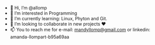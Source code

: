 - 👋 Hi, I’m @allomp
- 👀 I’m interested in Programming
- 🌱 I’m currently learning: Linux, Phyton and Git.
- 💞️ I’m looking to collaborate in new projects ♥
- 📫 You to reach me for e-mail: mandyllomp@gmail.com or linkedin: amanda-llompart-b95a69aa

<!---
allomp/allomp is a ✨ special ✨ repository because its `README.md` (this file) appears on your GitHub profile.
You can click the Preview link to take a look at your changes.
--->
